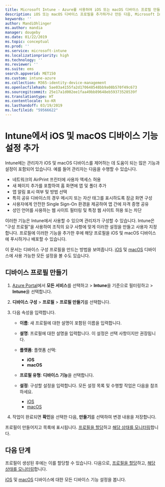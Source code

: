 ```yaml
---
title: Microsoft Intune - Azure를 사용하여 iOS 또는 macOS 디바이스 프로필 만들기 | Microsoft Docs
description: iOS 또는 macOS 디바이스 프로필을 추가하거나 만든 다음, Microsoft Intune에서 AirPrint, 홈 화면의 레이아웃, 앱 알림, 공유 디바이스, 단일 로그인 및 웹 콘텐츠 필터 설정에 대한 설정을 구성합니다.
keywords: ''
author: MandiOhlinger
ms.author: mandia
manager: dougeby
ms.date: 01/22/2019
ms.topic: conceptual
ms.prod: ''
ms.service: microsoft-intune
ms.localizationpriority: high
ms.technology: ''
ms.reviewer: ''
ms.suite: ems
search.appverid: MET150
ms.custom: intune-azure
ms.collection: M365-identity-device-management
ms.openlocfilehash: 5ae03a4155fa2d170648548bb9a08b570f49c673
ms.sourcegitcommit: 25e17a1d002ee1faa49bb89648eb59373528539f
ms.translationtype: HT
ms.contentlocale: ko-KR
ms.lasthandoff: 03/19/2019
ms.locfileid: "59566622"
---
```

# <a name="add-ios-or-macos-device-feature-settings-in-intune"></a>Intune에서 iOS 및 macOS 디바이스 기능 설정 추가

Intune에는 관리자가 iOS 및 macOS 디바이스를 제어하는 데 도움이 되는 많은 기능과 설정이 포함되어 있습니다. 예를 들어 관리자는 다음을 수행할 수 있습니다.

- 네트워크의 AirPrint 프린터에 사용자 액세스 허용
- 새 페이지 추가를 포함하여 홈 화면에 앱 및 폴더 추가
- 앱 알림 표시 여부 및 방법 선택
- 특히 공유 디바이스의 경우 메시지 또는 자산 태그를 표시하도록 잠금 화면 구성
- 사용자에게 안전한 Single Sign-On 환경을 제공하여 앱 간에 자격 증명 공유
- 성인 언어를 사용하는 웹 사이트 필터링 및 특정 웹 사이트 허용 또는 차단

이러한 기능은 Intune에서 사용할 수 있으며 관리자가 구성할 수 있습니다. Intune은 "구성 프로필"을 사용하여 조직의 요구 사항에 맞게 이러한 설정을 만들고 사용자 지정합니다. 프로필에 이러한 기능을 추가한 후에 해당 프로필을 iOS 및 macOS 디바이스에 푸시하거나 배포할 수 있습니다.

이 문서는 디바이스 구성 프로필을 만드는 방법을 보여줍니다. [iOS](ios-device-features-settings.md) 및 [macOS](macos-device-features-settings.md) 디바이스에 사용 가능한 모든 설정을 볼 수도 있습니다.

## <a name="create-a-device-profile"></a>디바이스 프로필 만들기

1. [Azure Portal](https://portal.azure.com)에서 **모든 서비스**를 선택하고 > **Intune**을 기준으로 필터링하고 > **Intune**을 선택합니다.
2. **디바이스 구성** > **프로필** > **프로필 만들기**를 선택합니다.
3. 다음 속성을 입력합니다.

    - **이름**: 새 프로필에 대한 설명이 포함된 이름을 입력합니다.
    - **설명**: 프로필에 대한 설명을 입력합니다. 이 설정은 선택 사항이지만 권장됩니다.
    - **플랫폼**: 플랫폼 선택:
        - **iOS**
        - **macOS**
    - **프로필 유형**: **디바이스 기능**을 선택합니다.
    - **설정**: 구성할 설정을 입력합니다. 모든 설정 목록 및 수행할 작업은 다음을 참조하세요.

        - [iOS](ios-device-features-settings.md)
        - [macOS](macos-device-features-settings.md)

4. 작업이 완료되면 **확인**을 선택한 다음, **만들기**를 선택하여 변경 내용을 저장합니다.

프로필이 만들어지고 목록에 표시됩니다. [프로필을 할당](device-profile-assign.md)하고 [해당 상태를 모니터링](device-profile-monitor.md)합니다.

## <a name="next-steps"></a>다음 단계

프로필이 생성된 후에는 이를 할당할 수 있습니다. 다음으로, [프로필을 할당](device-profile-assign.md)하고, [해당 상태를 모니터링](device-profile-monitor.md)합니다.

[iOS](ios-device-features-settings.md) 및 [macOS](macos-device-features-settings.md) 디바이스에 대한 모든 디바이스 기능 설정을 봅니다.
